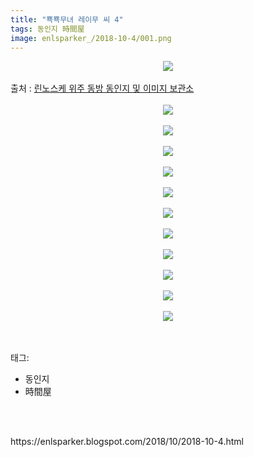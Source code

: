 ```yaml
---
title: "뾱뾱무녀 레이무 씨 4"
tags: 동인지 時間屋
image: enlsparker_/2018-10-4/001.png
---
```

<div class="article">
<div class="post-body entry-content" id="post-body-4079957004499561300" itemprop="description articleBody">
<div class="separator" style="clear: both; text-align: center;">
<img src="{{ site.nasurl }}/enlsparker_/2018-10-4/001.png"/></div>
<br/>
<a name="more"></a>출처 : <a href="https://blog.naver.com/leejb200/221248198003">린노스케 위주 동방 동인지 및 이미지 보관소</a><br/>
<br/>
<div class="separator" style="clear: both; text-align: center;">
<img src="{{ site.nasurl }}/enlsparker_/2018-10-4/002.png"/></div>
<br/>
<div class="separator" style="clear: both; text-align: center;">
<img src="{{ site.nasurl }}/enlsparker_/2018-10-4/003.png"/></div>
<br/>
<div class="separator" style="clear: both; text-align: center;">
<img src="{{ site.nasurl }}/enlsparker_/2018-10-4/004.png"/></div>
<br/>
<div class="separator" style="clear: both; text-align: center;">
<img src="{{ site.nasurl }}/enlsparker_/2018-10-4/005.png"/></div>
<br/>
<div class="separator" style="clear: both; text-align: center;">
<img src="{{ site.nasurl }}/enlsparker_/2018-10-4/006.png"/></div>
<br/>
<div class="separator" style="clear: both; text-align: center;">
<img src="{{ site.nasurl }}/enlsparker_/2018-10-4/007.png"/></div>
<br/>
<div class="separator" style="clear: both; text-align: center;">
<img src="{{ site.nasurl }}/enlsparker_/2018-10-4/008.png"/></div>
<br/>
<div class="separator" style="clear: both; text-align: center;">
<img src="{{ site.nasurl }}/enlsparker_/2018-10-4/009.png"/></div>
<br/>
<div class="separator" style="clear: both; text-align: center;">
<img src="{{ site.nasurl }}/enlsparker_/2018-10-4/010.png"/></div>
<br/>
<div class="separator" style="clear: both; text-align: center;">
<img src="{{ site.nasurl }}/enlsparker_/2018-10-4/011.png"/></div>
<br/>
<div class="separator" style="clear: both; text-align: center;">
<img src="{{ site.nasurl }}/enlsparker_/2018-10-4/012.png"/></div>
<br/>
<div style="clear: both;"></div>
</div></div><br/>
<div class="tagTrail">
<p>태그: </p>
<ul>
<li>동인지</li>
<li>時間屋</li>
</ul>
</div><br/>

<br/>
<p id="refer">https://enlsparker.blogspot.com/2018/10/2018-10-4.html</p>
<br/>
